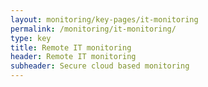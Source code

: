 ```yaml
---
layout: monitoring/key-pages/it-monitoring
permalink: /monitoring/it-monitoring/
type: key
title: Remote IT monitoring
header: Remote IT monitoring
subheader: Secure cloud based monitoring 
---
```

